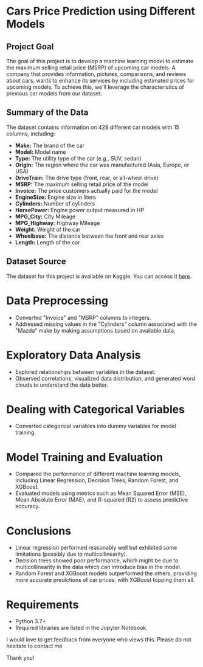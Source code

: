 # Cars Price Prediction using Different Models

## Project Goal

The goal of this project is to develop a machine learning model to estimate the maximum selling retail price (MSRP) of upcoming car models. A company that provides information, pictures, comparisons, and reviews about cars, wants to enhance its services by including estimated prices for upcoming models. To achieve this, we'll leverage the characteristics of previous car models from our dataset.

## Summary of the Data

The dataset contains information on 428 different car models with 15 columns, including:

- **Make:** The brand of the car
- **Model:** Model name
- **Type:** The utility type of the car (e.g., SUV, sedan)
- **Origin:** The region where the car was manufactured (Asia, Europe, or USA)
- **DriveTrain:** The drive type (front, rear, or all-wheel drive)
- **MSRP:** The maximum selling retail price of the model
- **Invoice:** The price customers actually paid for the model
- **EngineSize:** Engine size in liters
- **Cylinders:** Number of cylinders
- **HorsePower:** Engine power output measured in HP
- **MPG_City:** City Mileage
- **MPG_Highway:** Highway Mileage
- **Weight:** Weight of the car
- **Wheelbase:** The distance between the front and rear axles
- **Length:** Length of the car

## Dataset Source

The dataset for this project is available on Kaggle. You can access it [here](https://www.kaggle.com/datasets/ljanjughazyan/cars1/data).


# Data Preprocessing

- Converted "Invoice" and "MSRP" columns to integers.
- Addressed missing values in the "Cylinders" column associated with the "Mazda" make by making assumptions based on available data.

# Exploratory Data Analysis

- Explored relationships between variables in the dataset.
- Observed correlations, visualized data distribution, and generated word clouds to understand the data better.

# Dealing with Categorical Variables

- Converted categorical variables into dummy variables for model training.

# Model Training and Evaluation

- Compared the performance of different machine learning models, including Linear Regression, Decision Trees, Random Forest, and XGBoost.
- Evaluated models using metrics such as Mean Squared Error (MSE), Mean Absolute Error (MAE), and R-squared (R2) to assess predictive accuracy.

# Conclusions

- Linear regression performed reasonably well but exhibited some limitations (possibly due to multicollinearity).
- Decision trees showed poor performance, which might be due to multicollinearity in the data which can introduce bias in the model.
- Random Forest and XGBoost models outperformed the others, providing more accurate predictions of car prices, with XGBoost topping them all.

# Requirements

- Python 3.7+
- Required libraries are listed in the Jupyter Notebook.

I would love to get feedback from everyone who views this. Please do not hesitate to contact me

Thank you!
